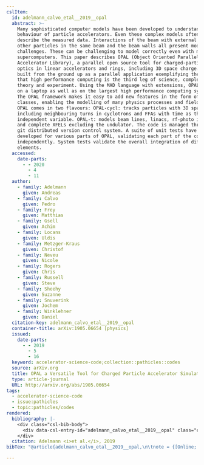 ```yaml
---
cslItem:
  id: adelmann_calvo_etal__2019__opal
  abstract: >-
    Many sophisticated computer models have been developed to understand the
    behaviour of particle accelerators. Even these complex models often do not
    describe the measured data. Interactions of the beam with external fields,
    other particles in the same beam and the beam walls all present modelling
    challenges. These can be challenging to model correctly even with modern
    supercomputers. This paper describes OPAL (Object Oriented Parallel
    Accelerator Library), a parallel open source tool for charged-particle
    optics in linear accelerators and rings, including 3D space charge. OPAL is
    built from the ground up as a parallel application exemplifying the fact
    that high performance computing is the third leg of science, complementing
    theory and experiment. Using the MAD language with extensions, OPAL can run
    on a laptop as well as on the largest high performance computing systems.
    The OPAL framework makes it easy to add new features in the form of new C++
    classes, enabling the modelling of many physics processes and field types.
    OPAL comes in two flavours: OPAL-cycl: tracks particles with 3D space charge
    including neighbouring turns in cyclotrons and FFAs with time as the
    independent variable. OPAL-t: models beam lines, linacs, rf-photo injectors
    and complete XFELs excluding the undulator. The code is managed through the
    git distributed version control system. A suite of unit tests have been
    developed for various parts of OPAL, validating each part of the code
    independently. System tests validate the overall integration of different
    elements.
  accessed:
    date-parts:
      - - 2020
        - 4
        - 11
  author:
    - family: Adelmann
      given: Andreas
    - family: Calvo
      given: Pedro
    - family: Frey
      given: Matthias
    - family: Gsell
      given: Achim
    - family: Locans
      given: Uldis
    - family: Metzger-Kraus
      given: Christof
    - family: Neveu
      given: Nicole
    - family: Rogers
      given: Chris
    - family: Russell
      given: Steve
    - family: Sheehy
      given: Suzanne
    - family: Snuverink
      given: Jochem
    - family: Winklehner
      given: Daniel
  citation-key: adelmann_calvo_etal__2019__opal
  container-title: arXiv:1905.06654 [physics]
  issued:
    date-parts:
      - - 2019
        - 5
        - 16
  keyword: accelerator-science-code;collection::pathicles::codes
  source: arXiv.org
  title: OPAL a Versatile Tool for Charged Particle Accelerator Simulations
  type: article-journal
  URL: http://arxiv.org/abs/1905.06654
tags:
  - accelerator-science-code
  - issue:pathicles
  - topic:pathicles/codes
rendered:
  bibliography: |-
    <div class="csl-bib-body">
      <div data-csl-entry-id="adelmann_calvo_etal__2019__opal" class="csl-entry">Adelmann, A. <i>et al.</i> 2019 “OPAL a Versatile Tool for Charged Particle Accelerator Simulations,” <i>arXiv:1905.06654 [physics]</i> [Preprint]. Available at: http://arxiv.org/abs/1905.06654 (Accessed: April 11, 2020).</div>
    </div>
  citation: Adelmann <i>et al.</i>, 2019
bibTex: "@article{adelmann_calvo_etal__2019__opal,\n\tnote = {[Online; accessed 2020-04-11]},\n\tauthor = {Adelmann, Andreas and Calvo, Pedro and Frey, Matthias and Gsell, Achim and Locans, Uldis and Metzger-Kraus, Christof and Neveu, Nicole and Rogers, Chris and Russell, Steve and Sheehy, Suzanne and Snuverink, Jochem and Winklehner, Daniel},\n\tjournal = {arXiv:1905.06654 [physics]},\n\tyear = {2019},\n\tmonth = {may 16},\n\ttitle = {OPAL a {Versatile} {Tool} for {Charged} {Particle} {Accelerator} {Simulations}},\n\thowpublished = {http://arxiv.org/abs/1905.06654},\n}\n\n"

---
```

